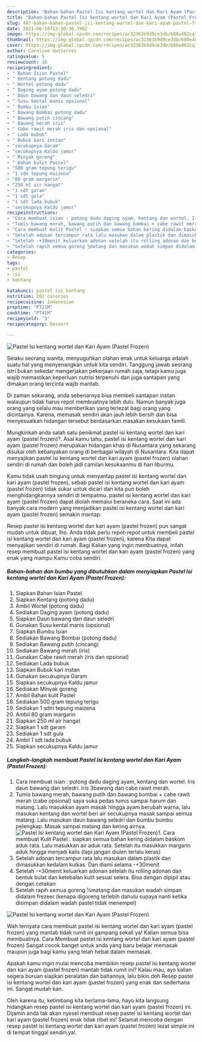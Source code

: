 ```yaml
---
description: "Bahan-bahan Pastel Isi kentang wortel dan Kari Ayam (Pastel Frozen) yang nikmat dan Mudah Dibuat"
title: "Bahan-bahan Pastel Isi kentang wortel dan Kari Ayam (Pastel Frozen) yang nikmat dan Mudah Dibuat"
slug: 487-bahan-bahan-pastel-isi-kentang-wortel-dan-kari-ayam-pastel-frozen-yang-nikmat-dan-mudah-dibuat
date: 2021-06-18T13:30:36.390Z
image: https://img-global.cpcdn.com/recipes/ac32363b9d9ce3db/680x482cq70/pastel-isi-kentang-wortel-dan-kari-ayam-pastel-frozen-foto-resep-utama.jpg
thumbnail: https://img-global.cpcdn.com/recipes/ac32363b9d9ce3db/680x482cq70/pastel-isi-kentang-wortel-dan-kari-ayam-pastel-frozen-foto-resep-utama.jpg
cover: https://img-global.cpcdn.com/recipes/ac32363b9d9ce3db/680x482cq70/pastel-isi-kentang-wortel-dan-kari-ayam-pastel-frozen-foto-resep-utama.jpg
author: Caroline Gutierrez
ratingvalue: 5
reviewcount: 10
recipeingredient:
- " Bahan Isian Pastel"
- " Kentang potong dadu"
- " Wortel potong dadu"
- " Daging ayam potong dadu"
- " Daun bawang dan daun seledri"
- " Susu kental manis opsional"
- " Bumbu Isian"
- " Bawang Bombai potong dadu"
- " Bawang putih cincang"
- " Bawang merah iris"
- " Cabe rawit merah iris dan opsional"
- " Lada bubuk"
- " Bubuk kari instan"
- "secukupnya Garam"
- "secukupnya Kaldu jamur"
- " Minyak goreng"
- " Bahan kulit Pastel"
- "500 gram tepung terigu"
- "1 sdm tepung maizena"
- "80 gram margarin"
- "250 ml air hangat"
- "1 sdt garam"
- "1 sdt gula"
- "1 sdt lada bubuk"
- "secukupnya Kaldu jamur"
recipeinstructions:
- "Cara membuat isian : potong dadu daging ayam, kentang dan wortel. Iris daun bawang dan seledri. Iris 3bawang dan cabe rawit merah."
- "Tumis bawang merah, bawang putih dan bawang bombai + cabe rawit merah (cabe opsional) saya suka pedas tumis sampai harum dan matang. Lalu masukkan ayam masak hingga ayam berubah warna, lalu masukan kentang dan wortel beri air secukupnya masak sampai semua matang. Lalu masukan daun bawang seledri dan bumbu bumbu pelengkap. Masak sampai matang dan kering airnya."
- "Cara membuat Kulit Pastel : siapkan semua bahan kering didalam baskom aduk rata. Lalu masukkan air aduk rata. Setelah itu masukkan margarin aduk hingga menjadi kalis (tapi jangan diulen terlalu keras)"
- "Setelah adonan tercampur rata lalu masukan dalam plastik dan dimasukkan kedalam kulkas. Dan diami selama -+30menit"
- "Setelah -+30menit keluarkan adonan setelah itu rolling adonan dan bentuk bulat dan ketebalan kulit sesuai selera. Bisa dengan dipipil atau dengan cetakan"
- "Setelah rapih semua goreng ½matang dan masukan wadah simpan didalam frezeer (kenapa digoreng terlebih dahulu supaya nanti ketika disimpan didalam wadah pastel tidak menempel)"
categories:
- Resep
tags:
- pastel
- isi
- kentang

katakunci: pastel isi kentang 
nutrition: 202 calories
recipecuisine: Indonesian
preptime: "PT21M"
cooktime: "PT41M"
recipeyield: "3"
recipecategory: Dessert

---
```



![Pastel Isi kentang wortel dan Kari Ayam (Pastel Frozen)](https://img-global.cpcdn.com/recipes/ac32363b9d9ce3db/680x482cq70/pastel-isi-kentang-wortel-dan-kari-ayam-pastel-frozen-foto-resep-utama.jpg)

Selaku seorang wanita, menyuguhkan olahan enak untuk keluarga adalah suatu hal yang menyenangkan untuk kita sendiri. Tanggung jawab seorang istri bukan sekedar mengerjakan pekerjaan rumah saja, tetapi kamu juga wajib memastikan keperluan nutrisi terpenuhi dan juga santapan yang dimakan orang tercinta wajib mantab.

Di zaman  sekarang, anda sebenarnya bisa membeli santapan instan walaupun tidak harus repot membuatnya lebih dulu. Namun banyak juga orang yang selalu mau memberikan yang terlezat bagi orang yang dicintainya. Karena, memasak sendiri akan jauh lebih bersih dan bisa menyesuaikan hidangan tersebut berdasarkan masakan kesukaan famili. 



Mungkinkah anda salah satu penikmat pastel isi kentang wortel dan kari ayam (pastel frozen)?. Asal kamu tahu, pastel isi kentang wortel dan kari ayam (pastel frozen) merupakan hidangan khas di Nusantara yang sekarang disukai oleh kebanyakan orang di berbagai wilayah di Nusantara. Kita dapat menyajikan pastel isi kentang wortel dan kari ayam (pastel frozen) olahan sendiri di rumah dan boleh jadi camilan kesukaanmu di hari liburmu.

Kamu tidak usah bingung untuk menyantap pastel isi kentang wortel dan kari ayam (pastel frozen), sebab pastel isi kentang wortel dan kari ayam (pastel frozen) tidak sukar untuk dicari dan kita pun boleh menghidangkannya sendiri di tempatmu. pastel isi kentang wortel dan kari ayam (pastel frozen) dapat diolah memalui beraneka cara. Saat ini ada banyak cara modern yang menjadikan pastel isi kentang wortel dan kari ayam (pastel frozen) semakin mantap.

Resep pastel isi kentang wortel dan kari ayam (pastel frozen) pun sangat mudah untuk dibuat, lho. Anda tidak perlu repot-repot untuk membeli pastel isi kentang wortel dan kari ayam (pastel frozen), karena Kita dapat menyajikan sendiri di rumah. Bagi Kalian yang ingin membuatnya, inilah resep membuat pastel isi kentang wortel dan kari ayam (pastel frozen) yang enak yang mampu Kamu coba sendiri.

<!--inarticleads1-->

##### Bahan-bahan dan bumbu yang dibutuhkan dalam menyiapkan Pastel Isi kentang wortel dan Kari Ayam (Pastel Frozen):

1. Siapkan  Bahan Isian Pastel
1. Siapkan  Kentang (potong dadu)
1. Ambil  Wortel (potong dadu)
1. Sediakan  Daging ayam (potong dadu)
1. Siapkan  Daun bawang dan daun seledri
1. Gunakan  Susu kental manis (opsional)
1. Siapkan  Bumbu Isian
1. Sediakan  Bawang Bombai (potong dadu)
1. Sediakan  Bawang putih (cincang)
1. Sediakan  Bawang merah (iris)
1. Gunakan  Cabe rawit merah (iris dan opsional)
1. Sediakan  Lada bubuk
1. Siapkan  Bubuk kari instan
1. Gunakan secukupnya Garam
1. Siapkan secukupnya Kaldu jamur
1. Sediakan  Minyak goreng
1. Ambil  Bahan kulit Pastel
1. Sediakan 500 gram tepung terigu
1. Sediakan 1 sdm tepung maizena
1. Ambil 80 gram margarin
1. Siapkan 250 ml air hangat
1. Siapkan 1 sdt garam
1. Sediakan 1 sdt gula
1. Ambil 1 sdt lada bubuk
1. Siapkan secukupnya Kaldu jamur




<!--inarticleads2-->

##### Langkah-langkah membuat Pastel Isi kentang wortel dan Kari Ayam (Pastel Frozen):

1. Cara membuat isian : potong dadu daging ayam, kentang dan wortel. Iris daun bawang dan seledri. Iris 3bawang dan cabe rawit merah.
1. Tumis bawang merah, bawang putih dan bawang bombai + cabe rawit merah (cabe opsional) saya suka pedas tumis sampai harum dan matang. Lalu masukkan ayam masak hingga ayam berubah warna, lalu masukan kentang dan wortel beri air secukupnya masak sampai semua matang. Lalu masukan daun bawang seledri dan bumbu bumbu pelengkap. Masak sampai matang dan kering airnya.
<img src="//assets-global.cpcdn.com/assets/icons/button_play-2c75c40dde080a61004c1f40b05d8f140eaff45d7e9e6481dc71c63d2e7c4909.png" alt="Pastel Isi kentang wortel dan Kari Ayam (Pastel Frozen)">1. Cara membuat Kulit Pastel : siapkan semua bahan kering didalam baskom aduk rata. Lalu masukkan air aduk rata. Setelah itu masukkan margarin aduk hingga menjadi kalis (tapi jangan diulen terlalu keras)
1. Setelah adonan tercampur rata lalu masukan dalam plastik dan dimasukkan kedalam kulkas. Dan diami selama -+30menit
1. Setelah -+30menit keluarkan adonan setelah itu rolling adonan dan bentuk bulat dan ketebalan kulit sesuai selera. Bisa dengan dipipil atau dengan cetakan
1. Setelah rapih semua goreng ½matang dan masukan wadah simpan didalam frezeer (kenapa digoreng terlebih dahulu supaya nanti ketika disimpan didalam wadah pastel tidak menempel)
<img src="//assets-global.cpcdn.com/assets/icons/button_play-2c75c40dde080a61004c1f40b05d8f140eaff45d7e9e6481dc71c63d2e7c4909.png" alt="Pastel Isi kentang wortel dan Kari Ayam (Pastel Frozen)">



Wah ternyata cara membuat pastel isi kentang wortel dan kari ayam (pastel frozen) yang mantab tidak rumit ini gampang sekali ya! Kalian semua bisa membuatnya. Cara Membuat pastel isi kentang wortel dan kari ayam (pastel frozen) Sangat cocok banget untuk anda yang baru belajar memasak maupun juga bagi kamu yang telah hebat dalam memasak.

Apakah kamu ingin mulai mencoba membikin resep pastel isi kentang wortel dan kari ayam (pastel frozen) mantab tidak rumit ini? Kalau mau, ayo kalian segera buruan siapkan peralatan dan bahannya, lalu bikin deh Resep pastel isi kentang wortel dan kari ayam (pastel frozen) yang enak dan sederhana ini. Sangat mudah kan. 

Oleh karena itu, ketimbang kita berlama-lama, hayo kita langsung hidangkan resep pastel isi kentang wortel dan kari ayam (pastel frozen) ini. Dijamin anda tak akan nyesel membuat resep pastel isi kentang wortel dan kari ayam (pastel frozen) enak tidak ribet ini! Selamat mencoba dengan resep pastel isi kentang wortel dan kari ayam (pastel frozen) lezat simple ini di tempat tinggal sendiri,ya!.

